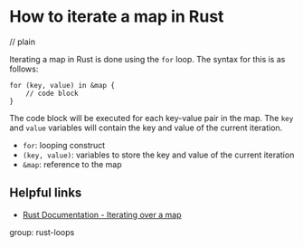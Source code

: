 # How to iterate a map in Rust
// plain

Iterating a map in Rust is done using the `for` loop. The syntax for this is as follows:

```
for (key, value) in &map {
    // code block
}
```

The code block will be executed for each key-value pair in the map. The `key` and `value` variables will contain the key and value of the current iteration.

- `for`: looping construct
- `(key, value)`: variables to store the key and value of the current iteration
- `&map`: reference to the map

## Helpful links
- [Rust Documentation - Iterating over a map](https://doc.rust-lang.org/std/collections/struct.HashMap.html#method.iter)

group: rust-loops